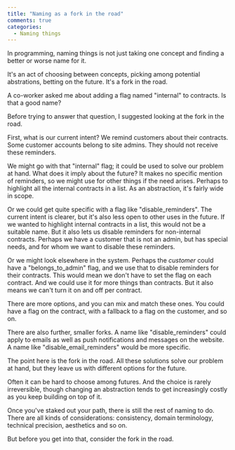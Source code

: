 ```yaml
---
title: "Naming as a fork in the road"
comments: true
categories:
  - Naming things
---
```


In programming, naming things is not just taking one concept and finding a better or worse name for it.

It's an act of choosing between concepts, picking among potential abstrations, betting on the future. It's a fork in the road.

A co-worker asked me about adding a flag named "internal" to contracts. Is that a good name?

Before trying to answer that question, I suggested looking at the fork in the road.

First, what is our current intent? We remind customers about their contracts. Some customer accounts belong to site admins. They should not receive these reminders.

We might go with that "internal" flag; it could be used to solve our problem at hand. What does it imply about the future? It makes no specific mention of reminders, so we might use for other things if the need arises. Perhaps to highlight all the internal contracts in a list. As an abstraction, it's fairly wide in scope.

Or we could get quite specific with a flag like "disable_reminders". The current intent is clearer, but it's also less open to other uses in the future. If we wanted to highlight internal contracts in a list, this would not be a suitable name. But it also lets us disable reminders for non-internal contracts. Perhaps we have a customer that is not an admin, but has special needs, and for whom we want to disable these reminders.

Or we might look elsewhere in the system. Perhaps the *customer* could have a "belongs_to_admin" flag, and we use that to disable reminders for their contracts. This would mean we don't have to set the flag on each contract. And we could use it for more things than contracts. But it also means we can't turn it on and off per contract.

There are more options, and you can mix and match these ones. You could have a flag on the contract, with a fallback to a flag on the customer, and so on.

There are also further, smaller forks. A name like "disable_reminders" could apply to emails as well as push notifications and messages on the website. A name like "disable_email_reminders" would be more specific.

The point here is the fork in the road. All these solutions solve our problem at hand, but they leave us with different options for the future.

Often it can be hard to choose among futures. And the choice is rarely irreversible, though changing an abstraction tends to get increasingly costly as you keep building on top of it.

Once you've staked out your path, there is still the rest of naming to do. There are all kinds of considerations: consistency, domain terminology, technical precision, aesthetics and so on.

But before you get into that, consider the fork in the road.
